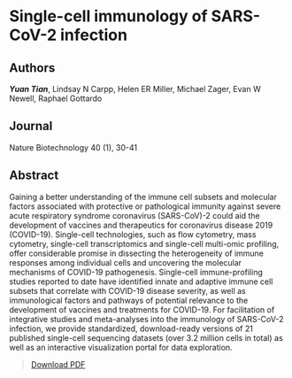 # Single-cell immunology of SARS-CoV-2 infection


<!--more-->

## Authors
***Yuan Tian***, Lindsay N Carpp, Helen ER Miller, Michael Zager, Evan W Newell, Raphael Gottardo

## Journal
Nature Biotechnology 40 (1), 30-41

## Abstract
Gaining a better understanding of the immune cell subsets and molecular factors associated with protective or pathological immunity against severe acute respiratory syndrome coronavirus (SARS-CoV)-2 could aid the development of vaccines and therapeutics for coronavirus disease 2019 (COVID-19). Single-cell technologies, such as flow cytometry, mass cytometry, single-cell transcriptomics and single-cell multi-omic profiling, offer considerable promise in dissecting the heterogeneity of immune responses among individual cells and uncovering the molecular mechanisms of COVID-19 pathogenesis. Single-cell immune-profiling studies reported to date have identified innate and adaptive immune cell subsets that correlate with COVID-19 disease severity, as well as immunological factors and pathways of potential relevance to the development of vaccines and treatments for COVID-19. For facilitation of integrative studies and meta-analyses into the immunology of SARS-CoV-2 infection, we provide standardized, download-ready versions of 21 published single-cell sequencing datasets (over 3.2 million cells in total) as well as an interactive visualization portal for data exploration.

> [Download PDF](s41587-021-01131-y.pdf)
